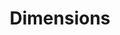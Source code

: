 ---
layout: default
bigquery: https://console.cloud.google.com/bigquery?p=covid-19-dimensions-ai&page=table&d=data&t=publications
contributors: Digital Science, https://www.digital-science.com/
cost: Free for personal, non-commercial use.
description: Dimensions contains more than 100 million publications, ranging from
  articles published in scholarly journals, books and book chapters, to preprints
  and conference proceedings. All publications are contextualized with linked data
  sets, funding, publications, patents, clinical trials, and policy documents. You
  can also view associated categories, funders, institutions, and researcher profiles.
documentation: https://docs.dimensions.ai/bigquery/index.html
last_edit: 04/07/2022, 09:27:14
location: https://www.dimensions.ai/products/free/
maintained_by: Digital Science, https://www.digital-science.com/
schema_fields:
- linkout
- start_year
- research_org_state_codes
- granted_date
- publication_ids
- funding_chf
- relationships
- funding_jpy
- publisher
- acronym
- types
- open_access_categories_v2
- jurisdiction
- established
- category_hrcs_rac
- category_icrp_cso
- created_date
- funding_gbp
- funding_eur
- status
- funding_cad
- category_hra
- funder_org_acronyms
- organisation_details
- pmcid
- assignee_countries
- license
- associated_publication_pmid
- legal_status
- book_title
- end_date
- proceedings_title
- funder_countries
- repository_id
- priority_date
- funding_usd
- filing_date
- id
- type
- external_ids
- citation_string
- name
- original_assignee_countries
- filing_year
- expiration_date
- category_hrcs_hc
- category_bra
- priority_year
- wikipedia_url
- mesh_headings
- foa_number
- cited_by_ids
- ipcr
- associated_publication_doi
- publication_date
- granted_year
- repository_url
- original_assignee_orgs
- repository_name
- embargo_date
- funding_aud
- funder_orgs
- family_count
- categories
- pmid
- language
- gender
- authors
- category_rcdc
- resulting_publication_ids
- aliases
- kind
- funder_org_state_codes
- research_org_country_names
- associated_publication_id
- date_inserted
- conference
- legal_events
- end_year
- source_id
- investigators
- research_org_countries
- journal_lists
- grant_number
- application_number
- labels
- cpc
- acknowledgements
- subtitles
- title
- category_uoa
- research_org_city_names
- funder_org
- active_years
- supporting_grant_ids
- researcher_ids
- publication_year
- research_orgs
- funder_org_countries
- associated_grant_ids
- filing_status
- resulting_publication_doi
- current_assignee_countries
- family_members_ids
- current_assignee_orgs
- funding_details
- address
- current_assignee
- associated_publication_arxiv_id
- altmetrics
- original_assignee
- eisbn
- concepts
- metrics
- doi
- date_normal
- inventor_names
- date
- editors
- issue
- pages
- parent_id
- interventions
- original_title
- date_online
- isbn
- category_sdg
- research_org_cities
- arxiv_id
- original_abstract
- start_date
- research_org_state_names
- conditions
- volume
- year
- funding_nzd
- citations_count
- funding_cny
- family_id
- citations
- date_modified
- funding_amount
- category_icrp_ct
- clinical_trial_ids
- links
- journal
- patent_ids
- book_series_title
- description
- brief_title
- reference_ids
- phase
- mesh_terms
- funding_currency
- date_print
- email_address
- category_for
- acronyms
- assignee_orgs
- date_imported_gbq
- expiration_year
- open_access_categories
- registry
- funder_org_cities
- abstract
shortname: dimensions
tags:
- scholarly literature
- patents
- funding
- clinical trials
- academic profiles
terms_of_use: 'Use of both the Dimensions COVID-19 dataset and full Dimensions dataset
  are subject to the Dimensions Terms of use: https://www.dimensions.ai/policies-terms-legal '
title: Dimensions
uuid: dcff88bd-fe6b-4fdb-8159-809bf9d7bc1c
---